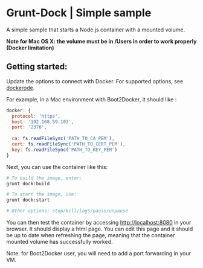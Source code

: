 # Grunt-Dock | Simple sample

A simple sample that starts a Node.js container with a mounted volume.

**Note for Mac OS X: the volume must be in /Users in order to work properly (Docker limitation)**

## Getting started:

Update the options to connect with Docker.
For supported options, see [dockerode](https://github.com/apocas/dockerode#getting-started).

For example, in a Mac environment with Boot2Docker, it should like :
```javascript
docker: {
  protocol: 'https',
  host: '192.168.59.103',
  port: '2376',
  
  ca: fs.readFileSync('PATH_TO_CA_PEM'),
  cert: fs.readFileSync('PATH_TO_CERT_PEM'),
  key: fs.readFileSync('PATH_TO_KEY_PEM')
}
```

Next, you can use the container like this:

```bash
# To build the image, enter:
grunt dock:build

# To start the image, use:
grunt dock:start

# Other options: stop/kill/logs/pause/unpause
```

You can then test the container by accessing [http://localhost:8080](https://github.com/apocas/dockerode#gettinghttp://localhost:8080) in your browser. It should display a html page. You can edit this page and it should be up to date when refreshing the page, meaning that the container mounted volume has successfully worked.

Note: for Boot2Docker user, you will need to add a port forwarding in your VM.

